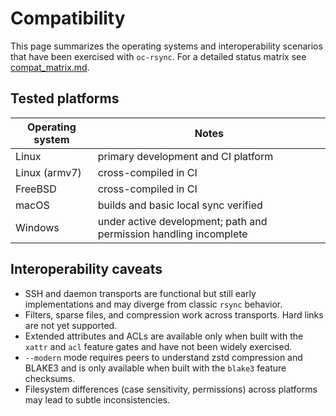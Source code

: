 # Compatibility

This page summarizes the operating systems and interoperability scenarios that
have been exercised with `oc-rsync`. For a detailed status matrix see
[compat_matrix.md](compat_matrix.md).

## Tested platforms

| Operating system | Notes |
|------------------|-------|
| Linux | primary development and CI platform |
| Linux (armv7) | cross-compiled in CI |
| FreeBSD | cross-compiled in CI |
| macOS | builds and basic local sync verified |
| Windows | under active development; path and permission handling incomplete |

## Interoperability caveats

* SSH and daemon transports are functional but still early implementations and
  may diverge from classic `rsync` behavior.
* Filters, sparse files, and compression work across transports. Hard links are
  not yet supported.
* Extended attributes and ACLs are available only when built with the `xattr`
  and `acl` feature gates and have not been widely exercised.
* `--modern` mode requires peers to understand zstd compression and BLAKE3 and is only available when built with the `blake3` feature
  checksums.
* Filesystem differences (case sensitivity, permissions) across platforms may
  lead to subtle inconsistencies.

